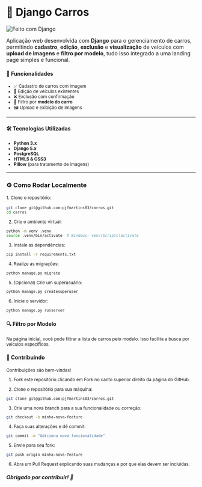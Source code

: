 # 🚗 Django Carros

![Feito com Django](https://img.shields.io/badge/feito%20com-Django-092E20?style=for-the-badge&logo=django&logoColor=white)

Aplicação web desenvolvida com **Django** para o gerenciamento de carros, permitindo **cadastro**, **edição**, **exclusão** e **visualização** de veículos com **upload de imagens** e **filtro por modelo**, tudo isso integrado a uma landing page simples e funcional.

#### 🧩 Funcionalidades

<small>

- ✅ Cadastro de carros com imagem
- 📝 Edição de veículos existentes
- ❌ Exclusão com confirmação
- 🔎 Filtro por **modelo do carro**
- 🖼️ Upload e exibição de imagens

</small>

---

#### 🛠️ Tecnologias Utilizadas

<small>

- **Python 3.x**
- **Django 5.x**
- **PostgreSQL**
- **HTML5 & CSS3**
- **Pillow** (para tratamento de imagens)

</small>

---

### ⚙️ Como Rodar Localmente

<small> 1. Clone o repositório: 

```bash
git clone git@github.com:pjfmartins83/carros.git
cd carros
```

2. Crie o ambiente virtual: 

```bash
python -m venv .venv
source .venv/bin/activate  # Windows: venv\Scripts\activate
```

3. Instale as dependências: 

```bash
pip install -r requirements.txt
```

4. Realize as migrações:  

```bash
python manage.py migrate
```
5. (Opcional) Crie um superusuário: 

```bash
python manage.py createsuperuser
```

6. Inicie o servidor:

```bash
python manage.py runserver
```
</small>

#### 🔍 Filtro por Modelo
<small>

Na página inicial, você pode filtrar a lista de carros pelo modelo. Isso facilita a busca por veículos específicos.

</small>

#### 🤝 Contribuindo

<small>
Contribuições são bem-vindas!

1. Fork este repositório clicando em Fork no canto superior direito da página do GitHub.

2. Clone o repositório para sua máquina:

```bash
git clone git@github.com:pjfmartins83/carros.git
```

3. Crie uma nova branch para a sua funcionalidade ou correção:

```bash
git checkout -b minha-nova-feature
```

4. Faça suas alterações e dê commit:
```bash
git commit -m "Adiciona nova funcionalidade"
```

5. Envie para seu fork:
```bash
git push origin minha-nova-feature
```

6. Abra um Pull Request explicando suas mudanças e por que elas devem ser incluídas.

</small>

##### Obrigado por contribuir! 🤘

<br>
<br>
